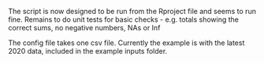The script is now designed to be run from the Rproject file and seems to run fine.
Remains to do unit tests for basic checks - e.g. totals showing the correct sums, no negative numbers, NAs or Inf

The config file takes one csv file. Currently the example is with the latest 2020 data, included in the example inputs folder.
